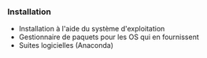 ### Installation

* Installation à l'aide du système d'exploitation
* Gestionnaire de paquets pour les OS qui en fournissent
* Suites logicielles (Anaconda)
